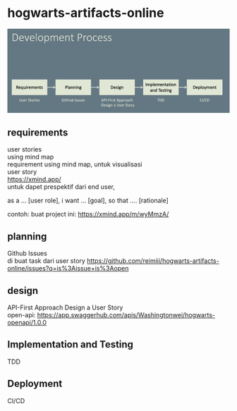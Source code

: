 # hogwarts-artifacts-online
![](img.png)

## requirements
user stories    
using mind map  
requirement using mind map, untuk visualisasi   
user story  
https://xmind.app/  
untuk dapet prespektif dari end user,   

as a ... [user role], i want ... [goal], so that .... [rationale]   

contoh: buat project ini:  https://xmind.app/m/wyMmzA/  

## planning
Github Issues   
di buat task dari user story
https://github.com/reimiii/hogwarts-artifacts-online/issues?q=is%3Aissue+is%3Aopen  

## design
API-First Approach Design a User Story  
open-api: https://app.swaggerhub.com/apis/Washingtonwei/hogwarts-openapi/1.0.0

## Implementation and Testing
TDD

## Deployment
CI/CD


